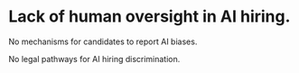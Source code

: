 # Lack of human oversight in AI hiring.

No mechanisms for candidates to report AI biases.

No legal pathways for AI hiring discrimination.